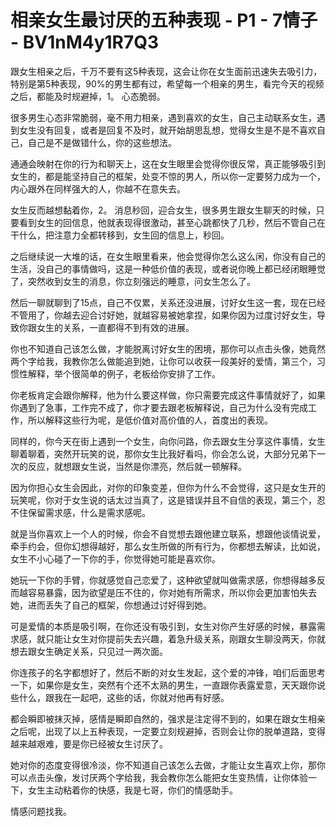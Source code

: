 # 相亲女生最讨厌的五种表现 - P1 - 7情子 - BV1nM4y1R7Q3

跟女生相亲之后，千万不要有这5种表现，这会让你在女生面前迅速失去吸引力，特别是第5种表现，90%的男生都有过，希望每一个相亲的男生，看完今天的视频之后，都能及时规避掉，1。 心态脆弱。

很多男生心态非常脆弱，毫不用力相亲，遇到喜欢的女生，自己主动联系女生，遇到女生没有回复，或者是回复不及时，就开始胡思乱想，觉得女生是不是不喜欢自己，自己是不是做错什么，你的这些想法。

通通会映射在你的行为和聊天上，这在女生眼里会觉得你很反常，真正能够吸引到女生的，都是能坚持自己的框架，处变不惊的男人，所以你一定要努力成为一个，内心跟外在同样强大的人，你越不在意失去。

女生反而越想黏着你，2。 消息秒回，迎合女生，很多男生跟女生聊天的时候，只要看到女生的回信息，他就表现得很激动，甚至心跳都快了几秒，然后不管自己在干什么，把注意力全都转移到，女生回的信息上，秒回。

之后继续说一大堆的话，在女生眼里看来，他会觉得你怎么这么闲，你没有自己的生活，没自己的事情做吗，这是一种低价值的表现，或者说你晚上都已经闭眼睡觉了，突然收到女生的消息，你立刻强远的睡意，问女生怎么了。

然后一聊就聊到了15点，自己不仅累，关系还没进展，讨好女生这一套，现在已经不管用了，你越去迎合讨好她，就越容易被她拿捏，如果你因为过度讨好女生，导致你跟女生的关系，一直都得不到有效的进展。

你也不知道自己该怎么做，才能脱离讨好女生的困境，那你可以点击头像，她竟然两个字给我，我教你怎么做能追到她，让你可以收获一段美好的爱情，第三个，习惯性解释，举个很简单的例子，老板给你安排了工作。

你老板肯定会跟你解释，他为什么要这样做，你只需要完成这件事情就好了，如果你遇到了急事，工作完不成了，你才要去跟老板解释说，自己为什么没有完成工作，所以解释这些行为呢，是低价值对高价值的人，首度出的表现。

同样的，你今天在街上遇到一个女生，向你问路，你去跟女生分享这件事情，女生聊着聊着，突然开玩笑的说，那你女生比我好看吗，你会怎么说，大部分兄弟下一次的反应，就想跟女生说，当然是你漂亮，然后就一顿解释。

因为你担心女生会因此，对你的印象变差，但你为什么不会觉得，这只是女生开的玩笑呢，你对于女生说的话太过当真了，这是错误并且不自信的表现，第三个，忍不住保留需求感，什么是需求感呢。

就是当你喜欢上一个人的时候，你会不自觉想去跟他建立联系，想跟他谈情说爱，牵手约会，但你幻想得越好，那么女生所做的所有行为，你都想去解读，比如说，女生不小心碰了一下你的手，你觉得她可能是喜欢你。

她玩一下你的手臂，你就感觉自己恋爱了，这种欲望就叫做需求感，你想得越多反而越容易暴露，因为欲望是压不住的，你对她有所需求，所以你会更加害怕失去她，进而丢失了自己的框架，你想通过讨好得到她。

可是爱情的本质是吸引啊，在你还没有吸引到，女生对你产生好感的时候，暴露需求感，就只能让女生对你提前失去兴趣，着急升级关系，刚跟女生聊没两天，你就想去跟女生确定关系，只见过一两次面。

你连孩子的名字都想好了，然后不断的对女生发起，这个爱的冲锋，咱们后面思考一下，如果你是女生，突然有个还不太熟的男生，一直跟你表露爱意，天天跟你说些什么，跟我在一起吧，这些的话，你就对他再有好感。

都会瞬即被抹灭掉，感情是瞬即自然的，强求是注定得不到的，如果在跟女生相亲之后呢，出现了以上五种表现，一定要立刻规避掉，否则会让你的脱单道路，变得越来越艰难，要是你已经被女生讨厌了。

她对你的态度变得很冷淡，你不知道自己该怎么去做，才能让女生喜欢上你，那你可以点击头像，发讨厌两个字给我，我会教你怎么能把女生变热情，让你体验一下，女生主动粘着你的快感，我是七哥，你们的情感助手。

情感问题找我。